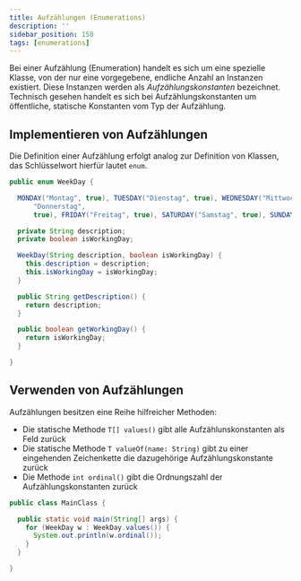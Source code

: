 ```yaml
---
title: Aufzählungen (Enumerations)
description: ''
sidebar_position: 150
tags: [enumerations]
---
```


Bei einer Aufzählung (Enumeration) handelt es sich um eine spezielle Klasse, von
der nur eine vorgegebene, endliche Anzahl an Instanzen existiert. Diese
Instanzen werden als _Aufzählungskonstanten_ bezeichnet. Technisch gesehen
handelt es sich bei Aufzählungskonstanten um öffentliche, statische Konstanten
vom Typ der Aufzählung.

## Implementieren von Aufzählungen

Die Definition einer Aufzählung erfolgt analog zur Definition von Klassen, das
Schlüsselwort hierfür lautet `enum`.

```java title="WeekDay.java" showLineNumbers
public enum WeekDay {

  MONDAY("Montag", true), TUESDAY("Dienstag", true), WEDNESDAY("Mittwoch", true), THURSDAY(
      "Donnerstag",
      true), FRIDAY("Freitag", true), SATURDAY("Samstag", true), SUNDAY("Sonntag", false);

  private String description;
  private boolean isWorkingDay;

  WeekDay(String description, boolean isWorkingDay) {
    this.description = description;
    this.isWorkingDay = isWorkingDay;
  }

  public String getDescription() {
    return description;
  }

  public boolean getWorkingDay() {
    return isWorkingDay;
  }

}
```

## Verwenden von Aufzählungen

Aufzählungen besitzen eine Reihe hilfreicher Methoden:

- Die statische Methode `T[] values()` gibt alle Aufzählunskonstanten als Feld
  zurück
- Die statische Methode `T valueOf(name: String)` gibt zu einer eingehenden
  Zeichenkette die dazugehörige Aufzählungskonstante zurück
- Die Methode `int ordinal()` gibt die Ordnungszahl der Aufzählungskonstanten
  zurück

```java title="MainClass.java" showLineNumbers
public class MainClass {

  public static void main(String[] args) {
    for (WeekDay w : WeekDay.values()) {
      System.out.println(w.ordinal());
    }
  }

}
```
